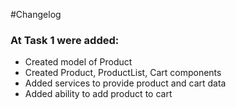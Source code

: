 #Changelog

### At Task 1 were added:

* Created model of Product 
* Created Product, ProductList, Cart components
* Added services to provide product and cart data
* Added ability to add product to cart
